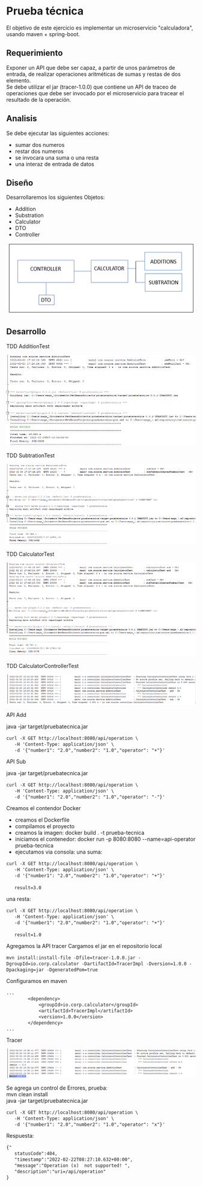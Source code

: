 # Prueba técnica
El objetivo de este ejercicio es implementar un microservicio "calculadora", usando maven + spring-boot.

## Requerimiento  
Exponer un API que debe ser capaz, a partir de unos parámetros de entrada, de realizar operaciones aritméticas de sumas y restas de dos elemento.  
Se debe utilizar el jar (tracer-1.0.0) que contiene un API de traceo de operaciones que debe ser invocado por el microservicio para tracear el resultado de la operación.

## Analisis
Se debe ejecutar las siguientes acciones:
- sumar dos numeros
- restar dos numeros
- se invocara una suma o una resta
- una interaz de entrada de datos

## Diseño
Desarrollaremos los siguientes Objetos:
- Addition
- Substration
- Calculator
- DTO
- Controller

![design](design.png "Design")

## Desarrollo  

TDD AdditionTest  

![add](additionTest.png "Additon")

TDD SubtrationTest  
  
![sub](subtrationTest.png "Subtraction")  
  

TDD CalculatorTest  
  
![calculator](calculatorTest.png "Calculator")  

TDD CalculatorControllerTest

![controller](controller.png "Controller")  

API Add

java -jar target/pruebatecnica.jar

```
curl -X GET http://localhost:8080/api/operation \
   -H 'Content-Type: application/json' \
   -d '{"number1": "2.0","number2": "1.0","operator": "+"}'
```

API Sub

java -jar target/pruebatecnica.jar 

```
curl -X GET http://localhost:8080/api/operation \
   -H 'Content-Type: application/json' \
   -d '{"number1": "2.0","number2": "1.0","operator": "-"}'
```


Creamos el contendor Docker

- creamos el Dockerfile
- compilamos el proyecto
- creamos la imagen: docker build . -t prueba-tecnica
- iniciamos el contenedor: docker run -p 8080:8080 --name=api-operator prueba-tecnica
- ejecutamos via consola:
una suma:
```
curl -X GET http://localhost:8080/api/operation \
   -H 'Content-Type: application/json' \
   -d '{"number1": "2.0","number2": "1.0","operator": "+"}'

   result=3.0
```
una resta:
```
curl -X GET http://localhost:8080/api/operation \
   -H 'Content-Type: application/json' \
   -d '{"number1": "2.0","number2": "1.0","operator": "+"}'

   result=1.0
```

Agregamos la API tracer
Cargamos el jar en el repositorio local
```
mvn install:install-file -Dfile=tracer-1.0.0.jar -DgroupId=io.corp.calculator -DartifactId=TracerImpl -Dversion=1.0.0 -Dpackaging=jar -DgeneratedPom=true
```

Configuramos en maven
``` 
...
        <dependency>
            <groupId>io.corp.calculator</groupId>
            <artifactId>TracerImpl</artifactId>
            <version>1.0.0</version>
        </dependency> 
...

```

Tracer

![tracer](tracer.png "Tracer")  

Se agrega un control de Errores, prueba:  
mvn clean install  
java -jar target/pruebatecnica.jar 

```
curl -X GET http://localhost:8080/api/operation \
   -H 'Content-Type: application/json' \
   -d '{"number1": "2.0","number2": "1.0","operator": "x"}'   

```

Respuesta:
```
{"
   statusCode":404,
   "timestamp":"2022-02-22T08:27:10.632+00:00",
   "message":"Operation (x)  not supported! ",
   "description":"uri=/api/operation"
}
```